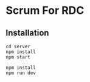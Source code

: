 # Scrum For RDC

## Installation

```
cd server
npm install
npm start
```

```
npm install
npm run dev
```